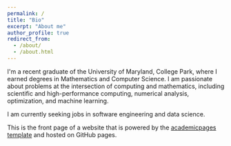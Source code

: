 ```yaml
---
permalink: /
title: "Bio"
excerpt: "About me"
author_profile: true
redirect_from: 
  - /about/
  - /about.html
---
```


I'm a recent graduate of the University of Maryland, College Park, where I earned degrees in Mathematics and Computer Science. 
I am passionate about problems at the intersection of computing and mathematics, including scientific and high-performance computing, 
numerical analysis, optimization, and machine learning. 

I am currently seeking jobs in software engineering and data science.


This is the front page of a website that is powered by the [academicpages template](https://github.com/academicpages/academicpages.github.io) and hosted on GitHub pages.
